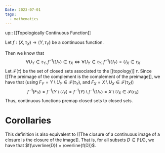```yaml
---
Date: 2023-07-01
tags:
  - mathematics
---
```

up:: [[Topologically Continuous Function]]

Let $f: (X, \tau_X) \to (Y, \tau_Y)$ be a continuous function.

Then we know that 
$$
\forall U_Y \in \tau_Y, f^{-1}(U_Y) \in \tau_X \iff \forall U_Y \in \tau_Y, f^{-1}(U_Y) = U_X \in \tau_X
$$
Let $\mathcal{F}(\tau)$ be the set of closed sets associated to the [[topology]] $\tau$. Since [[The preimage of the complement is the complement of the preimage]], we have that (using $F_Y = Y \setminus U_Y \in \mathcal{F}(\tau_Y)$, and $F_X = X \setminus U_X \in \mathcal{F}(\tau_X)$)
$$
f^{-1}(F_Y) = f^{-1}(Y \setminus U_Y) = f^{-1}(Y) \setminus f^{-1}(U_Y) = X \setminus U_X \in \mathcal{F}(\tau_X)
$$
Thus, continuous functions premap closed sets to closed sets.

# Corollaries
This definition is also equivalent to [[The closure of a continuous image of a closure is the closure of the image]]. That is, for all subsets $D \in \mathbb{P}(X)$, we have that $f(\overline{D}) = \overline{f(D)}$.